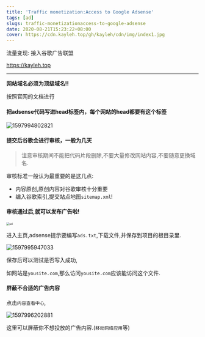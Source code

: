 ```yaml
---
title: 'Traffic monetization:Access to Google Adsense'
tags: [ad]
slugs: traffic-monetizationaccess-to-google-adsense
date: 2020-08-21T15:23:22+08:00
cover: https://cdn.kayleh.top/gh/kayleh/cdn/img/index1.jpg
---
```


流量变现: 接入谷歌广告联盟

https://kayleh.top

----

<!--more-->

**网站域名必须为顶级域名!!**

按照官网的文档进行

#### 把adsense代码写进head标签内，每个网站的head都要有这个标签

![1597994802821](https://cdn.kayleh.top/gh/kayleh/cdn/img/接入谷歌广告联盟Adsense/1.png)

#### 提交后谷歌会进行审核，一般为几天

> 注意审核期间不能把代码片段删除,不要大量修改网站内容,不要随意更换域名.

审核标准一般认为最重要的是这几点:

- 内容原创,原创内容对谷歌审核十分重要
- 编入谷歌索引,提交站点地图`sitemap.xml`! 

#### 审核通过后,就可以发布广告啦!

<img src="ad.jpg" alt="ad" style="zoom:50%;" />

进入主页,adsense提示要编写`ads.txt`,下载文件,并保存到项目的根目录里.

![1597995947033](https://cdn.kayleh.top/gh/kayleh/cdn/img/接入谷歌广告联盟Adsense/2.png)

保存后可以测试是否写入成功,

如网站是`yousite.com`,那么访问`yousite.com`应该能访问这个文件.

#### 屏蔽不合适的广告内容

点击`内容查看中心`,

![1597996202881](https://cdn.kayleh.top/gh/kayleh/cdn/img/接入谷歌广告联盟Adsense/3.png)

这里可以屏蔽你不想投放的广告内容.(`移动网络应用`等)

